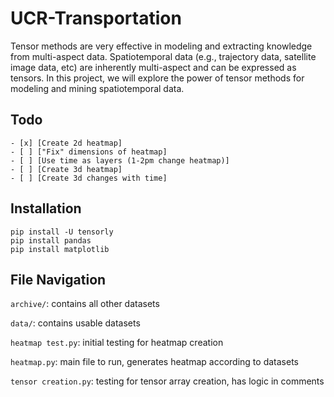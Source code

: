 # UCR-Transportation
Tensor methods are very effective in modeling and extracting knowledge from multi-aspect data. Spatiotemporal data (e.g., trajectory data, satellite image data, etc) are inherently multi-aspect and can be expressed as tensors. In this project, we will explore the power of tensor methods for modeling and mining spatiotemporal data.

## Todo
```[tasklist]
- [x] [Create 2d heatmap]
- [ ] ["Fix" dimensions of heatmap]
- [ ] [Use time as layers (1-2pm change heatmap)]
- [ ] [Create 3d heatmap]
- [ ] [Create 3d changes with time]
```

## Installation
```
pip install -U tensorly
pip install pandas
pip install matplotlib
```

## File Navigation
`archive/`: contains all other datasets

`data/`: contains usable datasets

`heatmap test.py`: initial testing for heatmap creation

`heatmap.py`: main file to run, generates heatmap according to datasets

`tensor creation.py`: testing for tensor array creation, has logic in comments
